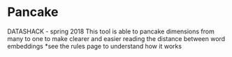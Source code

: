 # Pancake
DATASHACK - spring 2018
This tool is able to pancake dimensions from many to one to make clearer and easier reading the distance between word embeddings
*see the rules page to understand how it works
